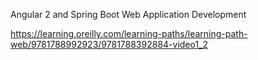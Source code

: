 Angular 2 and Spring Boot Web Application Development

https://learning.oreilly.com/learning-paths/learning-path-web/9781788992923/9781788392884-video1_2

